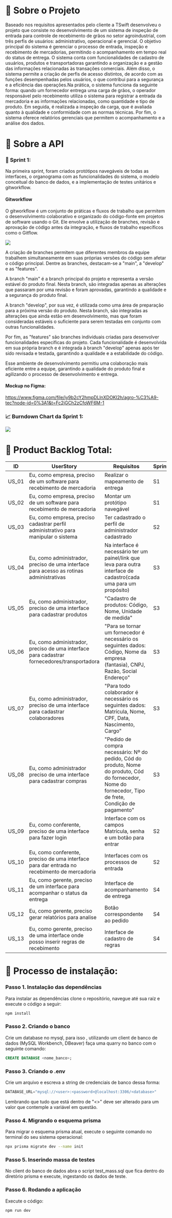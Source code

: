 
# :page_facing_up:  Sobre o Projeto
Baseado nos requisitos apresentados pelo cliente a TSwift desenvolveu o projeto que consiste no desenvolvimento de um sistema de inspeção de entrada para controle de recebimento de grãos no setor agroindustrial, com três perfis de usuários: administrativo, operacional e gerencial. O objetivo principal do sistema é gerenciar o processo de entrada, inspeção e recebimento de mercadorias, permitindo o acompanhamento em tempo real do status de entrega. O sistema conta com funcionalidades de cadastro de usuários, produtos e transportadoras garantindo a organização e a gestão das informações relacionadas às transações comerciais. Além disso, o sistema permite a criação de perfis de acesso distintos, de acordo com as funções desempenhadas pelos usuários, o que contribui para a segurança e a eficiência das operações.Na prática, o sistema funciona da seguinte forma: quando um fornecedor entrega uma carga de grãos, o operador responsável pelo recebimento utiliza o sistema para registrar a entrada da mercadoria e as informações relacionadas, como quantidade e tipo de produto. Em seguida, é realizada a inspeção da carga, que é avaliada quanto à qualidade e conformidade com as normas técnicas. Por fim, o sistema oferece relatórios gerenciais que permitem o acompanhamento e a análise dos dados.

# :bookmark_tabs: Sobre a API
### :black_flag: Sprint 1:
Na primeira sprint, foram criados protótipos navegáveis de todas as interfaces, o organograma com as funcionalidades do sistema, o modelo conceitual do banco de dados, e a implementação de testes unitários e gitworkflow.
#### Gitworkflow
O gitworkflow é um conjunto de práticas e fluxos de trabalho que permitem o desenvolvimento colaborativo e organizado do código-fonte em projetos de software usando o Git. Ele envolve a utilização de branches, revisão e aprovação de código antes da integração, e fluxos de trabalho específicos como o Gitflow.

<img src="/doc/img/gitworkflow.jpg">

A criação de branches permitem que diferentes membros da equipe trabalhem simultaneamente em suas próprias versões do código sem afetar o código principal. Dentre as branches, destacam-se a "main", a "develop" e as "features".

A branch "main" é a branch principal do projeto e representa a versão estável do produto final. Nesta branch, são integradas apenas as alterações que passaram por uma revisão e foram aprovadas, garantindo a qualidade e a segurança do produto final.

A branch "develop", por sua vez, é utilizada como uma área de preparação para a próxima versão do produto. Nesta branch, são integradas as alterações que ainda estão em desenvolvimento, mas que foram consideradas estáveis o suficiente para serem testadas em conjunto com outras funcionalidades.

Por fim, as "features" são branches individuais criadas para desenvolver funcionalidades específicas do projeto. Cada funcionalidade é desenvolvida em sua própria branch e é integrada à branch "develop" apenas após ter sido revisada e testada, garantindo a qualidade e a estabilidade do código.

Esse ambiente de desenvolvimento permitiu uma colaboração mais eficiente entre a equipe, garantindo a qualidade do produto final e agilizando o processo de desenvolvimento e entrega.

#### Mockup no Figma:
https://www.figma.com/file/iy9b2cY2hmpDLlnXDOKI2h/agro-%C3%A9-tec?node-id=0%3A1&t=Fc2jGCh2zCfoWF6M-1

### :chart_with_upwards_trend: **Burndown Chart da Sprint 1**:

<img src="/doc/img/burndownsprint1.jpg">

# :memo: Product Backlog Total:

| ID | UserStory | Requisitos | Sprint |
|----|-----------|------------|--------|
|US_01|Eu, como empresa, preciso de um software para recebimento de mercadoria| Realizar o mapeamento de entrega| S1|
|US_02|Eu, como empresa, preciso de um software para recebimento de mercadoria| Montar um protótipo navegável | S1|
|US_03|Eu, como empresa, preciso cadastrar perfil administrativo para manipular o sistema| Ter cadastrado o perfil de administrador cadastrado| S2 |
|US_04|Eu, como administrador, preciso de uma interface para acesso as rotinas administrativas| Na interface é necessário ter um painel/link que leva para outra interface de cadastro(cada uma para um propósito)| S3 |
|US_05|Eu, como administrador, preciso de uma interface para cadastrar produtos| "Cadastro de produtos: Código, Nome, Unidade de medida" | S3 |
|US_06|Eu, como administrador, preciso de uma interface para cadastrar fornecedores/transportadora|"Para se tornar um fornecedor é necessário os seguintes dados: Código, Nome da empresa (fantasia), CNPJ, Razão, Social Endereço" |  S3 |
|US_07|Eu, como administrador, preciso de uma interface para cadastrar colaboradores| "Para todo colaborador é necessário os seguintes dados: Matrícula, Nome, CPF, Data, Nascimento, Cargo" | S3 |
|US_08|Eu, como administrador preciso de uma interface para cadastrar compras| "Pedido de compra necessário: Nº do pedido, Cód do produto, Nome do produto, Cód do fornecedor, Nome do fornecedor, Tipo de frete, Condição de pagamento" | S3 |
|US_09|Eu, como conferente, preciso de uma interface para fazer login| Interface com os campos Matrícula, senha e um botão para entrar |  S2 |
|US_10|Eu, como conferente, preciso de uma interface para dar entrada no recebimento de mercadoria| Interfaces com os processos de entrada | S2 |
|US_11|Eu, como gerente, preciso de um interface para acompanhar o status da entrega| Interface de acompanhamento de entrega | S4 |
|US_12|Eu, como gerente, preciso gerar relatórios para analise| Botão correspondente ao pedido | S4 |
|US_13|Eu, como gerente, preciso de uma interface onde posso inserir regras de recebimento| Interface de cadastro de regras | S4 |


# :hammer: Processo de instalação:

### Passo 1. Instalação das dependências

Para instalar as dependências clone o repositório, navegue até sua raíz e execute o código a seguir:

```bash
npm install
```



### Passo 2. Criando o banco

Crie um database no mysql, para isso , utilizando um client de banco de dados (MySQL Workbench, DBeaver) faça uma quarry no banco com o seguinte comando:

```sql
CREATE DATABASE <nome_banco>;
```



### Passo 3. Criando o .env

Crie um arquivo e escreva a string de credenciais de banco dessa forma:

```js
DATABASE_URL="mysql://<user>:<password>@localhost:3306/<database>"
```

Lembrando que tudo que está dentro de "<>"  deve ser alterado para um valor que contemple a variável em questão.



### Passo 4. Migrando o esquema prisma

Para migrar o esquema prisma atual, execute o seguinte comando no terminal do seu sistema operacional:

```bash
npx prisma migrate dev --name init
```



### Passo 5. Inserindo massa de testes

No client do banco de dados abra o script test_mass.sql que fica dentro do diretório prisma e execute, ingestando os dados de teste.



### Passo 6. Rodando a aplicação

Execute o código:

```bash
npm run dev
```




